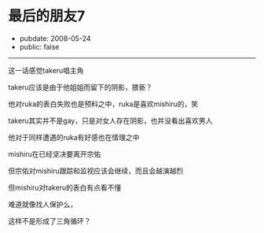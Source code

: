 # 最后的朋友7

- pubdate: 2008-05-24
- public: false

--------------------------


这一话感觉takeru唱主角

takeru应该是由于他姐姐而留下的阴影，猥亵？

他对ruka的表白失败也是预料之中，ruka是喜欢mishiru的，笑

takeru其实并不是gay，只是对女人存在阴影，也并没看出喜欢男人

他对于同样遭遇的ruka有好感也在情理之中

mishiru在已经坚决要离开宗佑

但宗佑对mishiru跟踪和监视应该会继续，而且会越演越烈

但mishiru对takeru的表白有点看不懂

难道就像找人保护么，

这样不是形成了三角循环？
